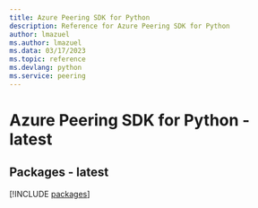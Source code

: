 ```yaml
---
title: Azure Peering SDK for Python
description: Reference for Azure Peering SDK for Python
author: lmazuel
ms.author: lmazuel
ms.data: 03/17/2023
ms.topic: reference
ms.devlang: python
ms.service: peering
---
```

# Azure Peering SDK for Python - latest
## Packages - latest
[!INCLUDE [packages](peering-index.md)]
